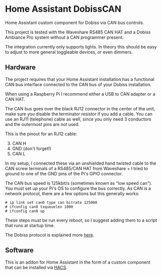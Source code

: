 # Home Assistant DobissCAN

Home Assistant custom component for Dobiss via CAN bus controls.

This project is tested with the Waveshare RS485 CAN HAT and a Dobiss Ambiance Pro system without a CAN programmer present.

The integration currently only supports lights. In theory this should be easy to adjust to more general toggleable devices, or even dimmers.

## Hardware

The project requires that your Home Assistant installation has a functional CAN bus interface connected to the CAN bus of your Dobiss installation.

When using a Raspberry Pi I recommend either a USB to CAN adapter or a CAN HAT.

The CAN bus goes over the black RJ12 connector in the center of the unit, make sure you disable the terminator resistor if you add a cable. You can use an RJ11 (telephone) cable as well, since you only need 3 conductors and the outermost pins are not used.

This is the pinout for an RJ12 cable:

3. CAN H
4. GND (don't forget!)
5. CAN L

In my setup, I connected these via an unshielded hand twisted cable to the CAN screw terminals of a RS485/CAN HAT from Waveshare + I tried to ground to one of the GND pins of the Pi's GPIO connector.

The CAN bus speed is 125kbit/s (sometimes known as "low speed can").
You must set up your Pi's OS to configure the bus correctly. As CAN is a network protocol, there are a few options but this generally works:

```
# ip link set can0 type can bitrate 125000
# ifconfig can0 txqueuelen 1000
# ifconfig can0 up
```

These steps must be run every reboot, so I suggest adding them to a script that runs at startup time.

<!-- TODO: describe script --> 

The Dobiss protocol is explained more [here](https://gist.github.com/dries007/436fcd0549a52f26137bca942fef771a).

## Software

This is an addon for Home Assistant in the form of a custom component that can be installed via [HACS](https://hacs.xyz/).


